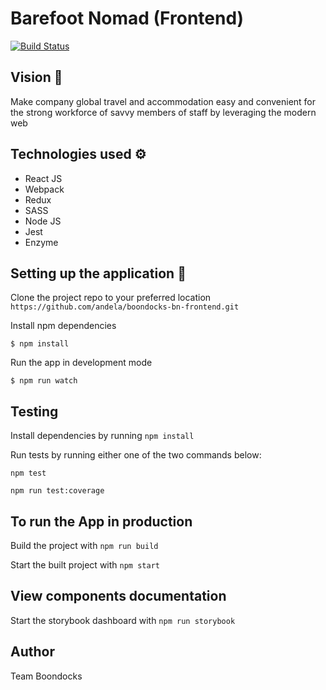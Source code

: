 # Barefoot Nomad (Frontend)
[![Build Status](https://travis-ci.org/andela/boondocks-bn-frontend.svg?branch=develop)](https://travis-ci.org/andela/boondocks-bn-frontend)

## Vision :telescope:
Make company global travel and accommodation easy and convenient for the strong workforce of savvy members of staff by leveraging the modern web

## Technologies used :gear:
- React JS
- Webpack
- Redux
- SASS
- Node JS
- Jest
- Enzyme

## Setting up the application :wrench:
Clone the project repo to your preferred location
```https://github.com/andela/boondocks-bn-frontend.git```

Install npm dependencies

```$ npm install```

Run the app in development mode

```$ npm run watch```

## Testing
Install dependencies by running ```npm install```

Run tests by running either one of the two commands below:

`npm test`

`npm run test:coverage`

## To run the App in production
Build the project with ```npm run build```

Start the built project with ```npm start```

## View components documentation
Start the storybook dashboard with ```npm run storybook```

## Author
Team Boondocks